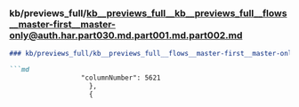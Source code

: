 ### kb/previews_full/kb__previews_full__kb__previews_full__flows__master-first__master-only@auth.har.part030.md.part001.md.part002.md

```md
### kb/previews_full/kb__previews_full__flows__master-first__master-only@auth.har.part030.md.part001.md (part 002)

```md
                  "columnNumber": 5621
                    },
                    {
        
```

```

```
